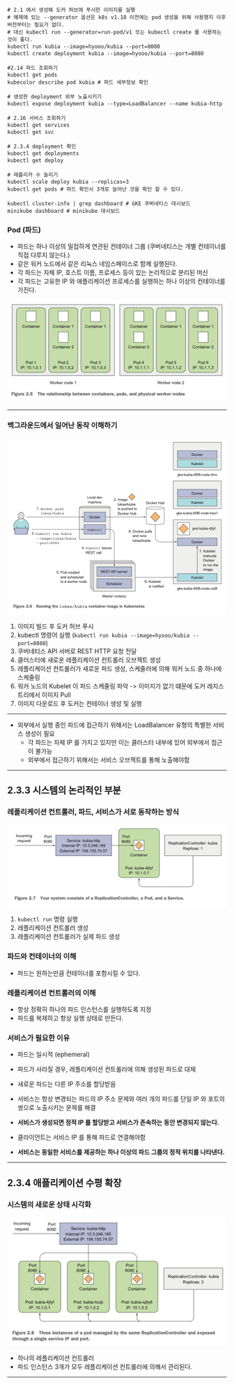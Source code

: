 ```shell
# 2.1 에서 생성해 도커 허브에 푸시한 이미지를 실행
# 예제에 있는 --generator 옵션은 k8s v1.18 이전에는 pod 생성을 위해 사용했지 이후 버전부터는 필요가 없다.
# 대신 kubectl run --generator=run-pod/v1 또는 kubectl create 를 사용하는 것이 좋다.
kubectl run kubia --image=hyooo/kubia --port=8080
kubectl create deployment kubia --image=hyooo/kubia --port=8080

#2.14 파드 조회하기
kubectl get pods
kubecolor describe pod kubia # 파드 세부정보 확인

# 생성한 deployment 외부 노출시키기
kubectl expose deployment kubia --type=LoadBalancer --name kubia-http

# 2.16 서비스 조회하기
kubectl get services
kubectl get svc

# 2.3.4 deployment 확인
kubectl get deployments
kubectl get deploy

# 레플리카 수 늘리기
kubectl scale deploy kubia --replicas=3
kubectl get pods # 파드 확인시 3개로 늘어난 것을 확인 할 수 있다.

kubectl cluster-info | grep dashboard # GKE 쿠버네티스 대시보드
minikube dashboard # minikube 대시보드
```

### **Pod (파드)**
  * 파드는 하나 이상의 밀접하게 연관된 컨테이너 그룹 (쿠버네티스는 개별 컨테이너를 직접 다루지 않는다.)
  * 같은 워커 노드에서 같은 리눅스 네임스페이스로 함께 실행된다.
  * 각 파드는 자체 IP, 호스트 이름, 프로세스 등이 있는 논리적으로 분리된 머신
  * 각 파드는 고유한 IP 와 애플리케이션 프로세스를 실행하는 하나 이상의 컨테이너를 가진다.

![figure 2.5.png](figures/figure%202.5.png)

---

### 백그라운드에서 일어난 동작 이해하기

![figure 2.6.png](figures/figure%202.6.png)
1. 이미지 빌드 후 도커 허브 푸시
2. kubectl 명령어 실행 (`kubectl run kubia --image=hyooo/kubia --port=8080`)
3. 쿠버네티스 API 서버로 REST HTTP 요청 전달
4. 클러스터에 새로운 레플리케이션 컨트롤러 오브젝트 생성
5. 레플리케이션 컨트롤러가 새로운 파드 생성, 스케줄러에 의해 워커 노드 중 하나에 스케줄링
6. 워커 노드의 Kubelet 이 파드 스케줄링 파악 -> 이미지가 없기 떄문에 도커 레지스트리에서 이미지 Pull
7. 이미지 다운로드 후 도커는 컨테이너 생성 및 실행

---

* 외부에서 실행 중인 파드에 접근하기 위해서는 LoadBalancer 유형의 특별한 서비스 생성이 필요
  * 각 파드는 자체 IP 를 가지고 있지만 이는 클러스터 내부에 있어 외부에서 접근이 불가능
  * 외부에서 접근하기 위해서는 서비스 오브젝트를 통해 노출해야함

---

## 2.3.3 시스템의 논리적인 부분

### 레플리케이션 컨트롤러, 파드, 서비스가 서로 동작하는 방식
![figure 2.7.png](figures/figure%202.7.png)

1. `kubectl run` 명령 실행 
2. 레플리케이션 컨트롤러 생성 
3. 레플리케이션 컨트롤러가 실제 파드 생성

### 파드와 컨테이너의 이해

* 파드는 원하는만큼 컨테이너를 포함시킬 수 있다.

### 레플리케이션 컨트롤러의 이해

* 항상 정확히 하나의 파드 인스턴스를 실행하도록 지정
* 파드를 복제하고 항상 실행 상태로 만든다.

### 서비스가 필요한 이유

* 파드는 일시적 (ephemeral)
* 파드가 사라질 경우, 레플리케이션 컨트롤러에 의해 생성된 파드로 대체
* 새로운 파드는 다른 IP 주소를 할당받음


* 서비스는 항상 변경되는 파드의 IP 주소 문제와 여러 개의 파드를 단일 IP 와 포트의 쌍으로 노출시키는 문제를 해결
* **서비스가 생성되면 정적 IP 를 할당받고 서비스가 존속하는 동안 변경되지 않는다.**
* 클라이언트는 서비스 IP 를 통해 파드로 연결해야함
* **서비스는 동일한 서비스를 제공하는 하나 이상의 파드 그룹의 정적 위치를 나타낸다.**

---

## 2.3.4 애플리케이션 수평 확장

### 시스템의 새로운 상태 시각화

![figure 2.8.png](figures/figure%202.8.png)

* 하나의 레플리케이션 컨트롤러
* 파드 인스턴스 3개가 모두 레플리케이션 컨트롤러에 의해서 관리된다.

---